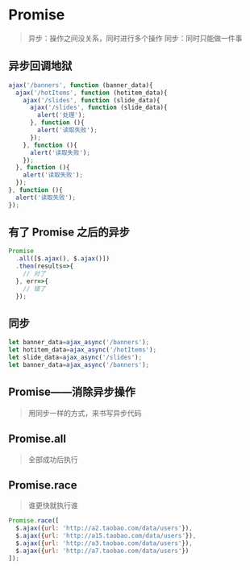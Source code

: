 # Promise

> 异步：操作之间没关系，同时进行多个操作
> 同步：同时只能做一件事

## 异步回调地狱

```js
ajax('/banners', function (banner_data){
  ajax('/hotItems', function (hotitem_data){
    ajax('/slides', function (slide_data){
      ajax('/slides', function (slide_data){
        alert('处理');
      }, function (){
        alert('读取失败');
      });
    }, function (){
      alert('读取失败');
    });
  }, function (){
    alert('读取失败');
  });
}, function (){
  alert('读取失败');
});
```

## 有了 Promise 之后的异步

```js
Promise
  .all([$.ajax(), $.ajax()])
  .then(results=>{
    // 对了
  }, err=>{
    // 错了
  });
```

## 同步

```js
let banner_data=ajax_async('/banners');
let hotitem_data=ajax_async('/hotItems');
let slide_data=ajax_async('/slides');
let banner_data=ajax_async('/banners');
```

## Promise——消除异步操作

> 用同步一样的方式，来书写异步代码

## Promise.all

> 全部成功后执行

## Promise.race

> 谁更快就执行谁

```js
Promise.race([
  $.ajax({url: 'http://a2.taobao.com/data/users'}),
  $.ajax({url: 'http://a15.taobao.com/data/users'}),
  $.ajax({url: 'http://a3.taobao.com/data/users'}),
  $.ajax({url: 'http://a7.taobao.com/data/users'})
]);
```
